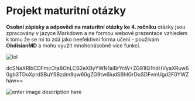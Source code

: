 # Projekt maturitní otázky

**Osobní zápisky a odpovědi na maturitní otázky ke 4. ročníku**
otázky jsou zpracovány v jazyce Markdown a ne formou webové prezentace vzhledem k tomu že se mi to zdá  jako neefektivní forma učení - používám **ObdisianMD** a mohu využít mnohonásobně více funkcí.

![lol](https://media.makeameme.org/created/what-if-i-de5mis.jpg)

dcSNaXRlbCDFmcOta8OhLCB2eXByYWN1aiBrYcW+ZG91IG1hdHVyaXRuw60gb3TDoXprdSBuYSBzdm9qw60gZG9tw6ludSBhIGrDoSDFvmUgd2F0YWZhaw==

![enter image description here](https://mdg.imgix.net/assets/images/tools/obsidian.png)
